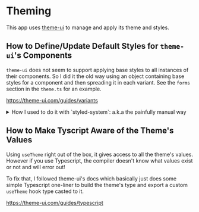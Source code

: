 # Theming

This app uses [theme-ui](https://theme-ui.com) to manage and apply its theme and styles.

## How to Define/Update Default Styles for `theme-ui`'s Components

`theme-ui` does not seem to support applying base styles to all instances of their components. So I did it the old way using an object containing base styles for a component and then spreading it in each variant. See the `forms` section in the `theme.ts` for an example.

https://theme-ui.com/guides/variants

<details>
<summary>How I used to do it with `styled-system`: a.k.a the painfully manual way</summary>

I'm used to hand building my own base components and applying the default theme and styles to them using [styled-system](https://github.com/styled-system/styled-system/blob/master/docs/variants.md#variants). For example:

```javascript
// Button.tsx
import styled from "styled-components";
import { variant } from "styled-system";

const Button = styled("button")(
  {
    fontSize: "16px",
    // ...etc
  },
  variant({
    variants: {
      primary: {
        color: "white",
        bg: "primary",
      },
      secondary: {
        color: "white",
        bg: "secondary",
      },
    },
  })
);
```

But with `theme-ui`, you actually just specify these styles within the theme file and the pre-packaged components within the library recieve it!

```javascript
// theme.ts
const theme = {
    fontSizes: [8, 16, 24, ...], // in px
    colors: {...},
    spaces: [0, 8, 16, 24, ...], // in px
    button: {
        fontSize: 1 // index 1 of "fontSizes", so 16px
        padding: 1, // index 1 of "spaces", so 8px,
        primary: {
            backgroundColor: '...'
            color: '...'
        },
        secondary: {
            backgroundColor: '...'
            color: '...'
        }
    }
};

export default theme;
```

This is another convenienve of using `theme-ui` over `styled-system`. It's super nice!

</details>

## How to Make Tyscript Aware of the Theme's Values

Using `useTheme` right out of the box, it gives access to all the theme's values. However if you use Typescript, the compiler doesn't know what values exist or not and will error out!

To fix that, I followed theme-ui's docs which basically just does some simple Typescript one-liner to build the theme's type and export a custom `useTheme` hook type casted to it.

https://theme-ui.com/guides/typescript
